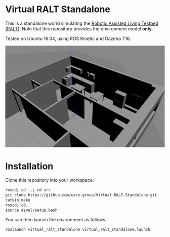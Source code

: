 # Virtual RALT Standalone

This is a standalone world simulating the [Robotic Assisted Living Testbed (RALT)](https://ralt.hw.ac.uk/). Note that this repository provides the environment model **only**.

Tested on Ubuntu 16.04, using ROS Kinetic and Gazebo 7.16.

![GitHub Logo](/doc/virtual_ralt.png)

# Installation

Clone this repository into your workspace:

```
roscd; cd ..; cd src
git clone https://github.com/care-group/Virtual-RALT-Standalone.git
catkin_make
roscd; cd..
source devel/setup.bash
```

You can then launch the environment as follows:

```
roslaunch virtual_ralt_standalone virtual_ralt_standalone.launch
```